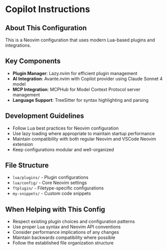 # Copilot Instructions

## About This Configuration
This is a Neovim configuration that uses modern Lua-based plugins and integrations.

## Key Components
- **Plugin Manager**: Lazy.nvim for efficient plugin management
- **AI Integration**: Avante.nvim with Copilot provider using Claude Sonnet 4 model
- **MCP Integration**: MCPHub for Model Context Protocol server management
- **Language Support**: TreeSitter for syntax highlighting and parsing

## Development Guidelines
- Follow Lua best practices for Neovim configuration
- Use lazy loading where appropriate to maintain startup performance
- Maintain compatibility with both regular Neovim and VSCode Neovim extension
- Keep configurations modular and well-organized

## File Structure
- `lua/plugins/` - Plugin configurations
- `lua/config/` - Core Neovim settings
- `ftplugin/` - Filetype-specific configurations
- `my-snippets/` - Custom code snippets

## When Helping with This Config
- Respect existing plugin choices and configuration patterns
- Use proper Lua syntax and Neovim API conventions
- Consider performance implications of any changes
- Maintain backwards compatibility where possible
- Follow the established file organization structure

